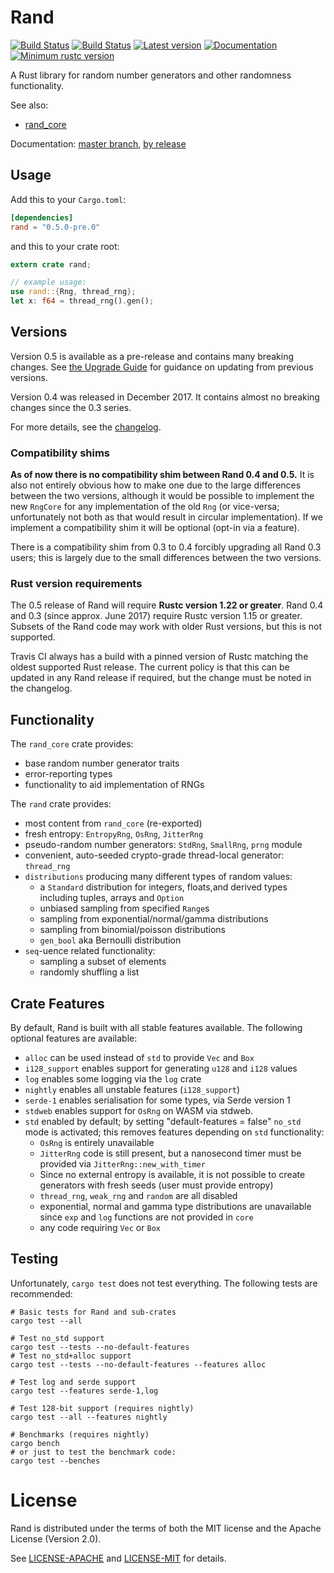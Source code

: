 # Rand

[![Build Status](https://travis-ci.org/rust-lang-nursery/rand.svg?branch=master)](https://travis-ci.org/rust-lang-nursery/rand)
[![Build Status](https://ci.appveyor.com/api/projects/status/github/rust-lang-nursery/rand?svg=true)](https://ci.appveyor.com/project/alexcrichton/rand)
[![Latest version](https://img.shields.io/crates/v/rand.svg)](https://crates.io/crates/rand)
[![Documentation](https://docs.rs/rand/badge.svg)](https://docs.rs/rand)
[![Minimum rustc version](https://img.shields.io/badge/rustc-1.22+-yellow.svg)](https://github.com/rust-lang-nursery/rand#rust-version-requirements)

A Rust library for random number generators and other randomness functionality.

See also:

*   [rand_core](https://crates.io/crates/rand_core)

Documentation:
[master branch](https://rust-lang-nursery.github.io/rand/rand/index.html),
[by release](https://docs.rs/rand)

## Usage

Add this to your `Cargo.toml`:

```toml
[dependencies]
rand = "0.5.0-pre.0"
```

and this to your crate root:

```rust
extern crate rand;

// example usage:
use rand::{Rng, thread_rng};
let x: f64 = thread_rng().gen();
```

## Versions

Version 0.5 is available as a pre-release and contains many breaking changes.
See [the Upgrade Guide](UPDATING.md) for guidance on updating from previous
versions.

Version 0.4 was released in December 2017. It contains almost no breaking
changes since the 0.3 series.

For more details, see the [changelog](CHANGELOG.md).

### Compatibility shims

**As of now there is no compatibility shim between Rand 0.4 and 0.5.**
It is also not entirely obvious how to make one due to the large differences
between the two versions, although it would be possible to implement the new
`RngCore` for any implementation of the old `Rng` (or vice-versa; unfortunately
not both as that would result in circular implementation). If we implement a
compatibility shim it will be optional (opt-in via a feature).

There is a compatibility shim from 0.3 to 0.4 forcibly upgrading all Rand 0.3
users; this is largely due to the small differences between the two versions.

### Rust version requirements

The 0.5 release of Rand will require **Rustc version 1.22 or greater**.
Rand 0.4 and 0.3 (since approx. June 2017) require Rustc version 1.15 or
greater. Subsets of the Rand code may work with older Rust versions, but this
is not supported.

Travis CI always has a build with a pinned version of Rustc matching the oldest
supported Rust release. The current policy is that this can be updated in any
Rand release if required, but the change must be noted in the changelog.

## Functionality

The `rand_core` crate provides:

-   base random number generator traits
-   error-reporting types
-   functionality to aid implementation of RNGs

The `rand` crate provides:

-   most content from `rand_core` (re-exported)
-   fresh entropy: `EntropyRng`, `OsRng`, `JitterRng`
-   pseudo-random number generators: `StdRng`, `SmallRng`, `prng` module
-   convenient, auto-seeded crypto-grade thread-local generator: `thread_rng`
-   `distributions` producing many different types of random values:
    -   a `Standard` distribution for integers, floats,and derived types
        including tuples, arrays and `Option`
    -   unbiased sampling from specified `Range`s
    -   sampling from exponential/normal/gamma distributions
    -   sampling from binomial/poisson distributions
    -   `gen_bool` aka Bernoulli distribution
-   `seq`-uence related functionality:
    -   sampling a subset of elements
    -   randomly shuffling a list

## Crate Features

By default, Rand is built with all stable features available. The following
optional features are available:

-   `alloc` can be used instead of `std` to provide `Vec` and `Box`
-   `i128_support` enables support for generating `u128` and `i128` values
-   `log` enables some logging via the `log` crate
-   `nightly` enables all unstable features (`i128_support`)
-   `serde-1` enables serialisation for some types, via Serde version 1
-   `stdweb` enables support for `OsRng` on WASM via stdweb.
-   `std` enabled by default; by setting "default-features = false" `no_std`
    mode is activated; this removes features depending on `std` functionality:
    -   `OsRng` is entirely unavailable
    -   `JitterRng` code is still present, but a nanosecond timer must be
        provided via `JitterRng::new_with_timer`
    -   Since no external entropy is available, it is not possible to create
        generators with fresh seeds (user must provide entropy)
    -   `thread_rng`, `weak_rng` and `random` are all disabled
    -   exponential, normal and gamma type distributions are unavailable
        since `exp` and `log` functions are not provided in `core`
    -   any code requiring `Vec` or `Box`

## Testing

Unfortunately, `cargo test` does not test everything. The following tests are
recommended:

```
# Basic tests for Rand and sub-crates
cargo test --all

# Test no_std support
cargo test --tests --no-default-features
# Test no_std+alloc support
cargo test --tests --no-default-features --features alloc

# Test log and serde support
cargo test --features serde-1,log

# Test 128-bit support (requires nightly)
cargo test --all --features nightly

# Benchmarks (requires nightly)
cargo bench
# or just to test the benchmark code:
cargo test --benches
```


# License

Rand is distributed under the terms of both the MIT
license and the Apache License (Version 2.0).

See [LICENSE-APACHE](LICENSE-APACHE) and [LICENSE-MIT](LICENSE-MIT) for details.
